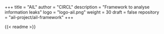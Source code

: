 +++
title = "AIL"
author = "CIRCL"
description = "Framework to analyse information leaks"
logo = "logo-ail.png"
weight = 30
draft = false
repository = "ail-project/ail-framework"
+++

{{< readme >}}
